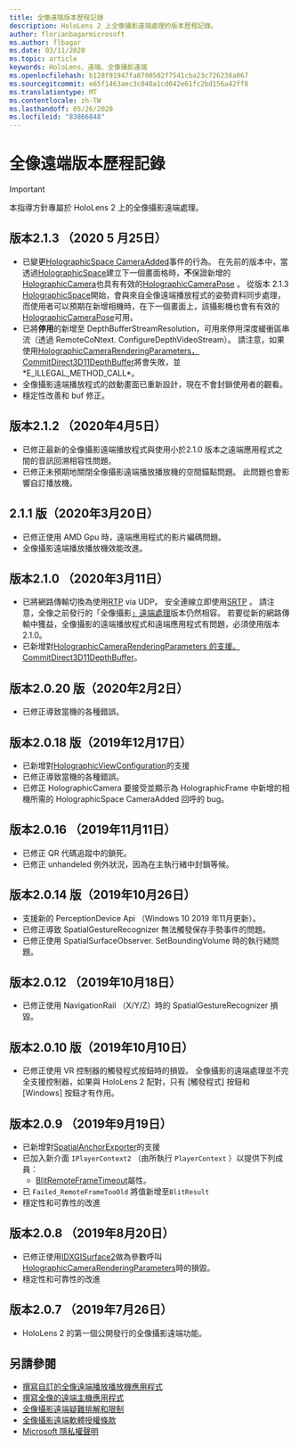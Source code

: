 ```yaml
---
title: 全像遠端版本歷程記錄
description: HoloLens 2 上全像攝影遠端處理的版本歷程記錄。
author: florianbagarmicrosoft
ms.author: flbagar
ms.date: 03/11/2020
ms.topic: article
keywords: HoloLens、遠端、全像攝影遠端
ms.openlocfilehash: b128f91947fa8700502f7541cba23c726238a067
ms.sourcegitcommit: e65f1463aec3c040a1cd042e61fc2bd156a42ff8
ms.translationtype: MT
ms.contentlocale: zh-TW
ms.lasthandoff: 05/26/2020
ms.locfileid: "83866848"
---
```

# <a name="holographic-remoting-version-history"></a>全像遠端版本歷程記錄

> [!IMPORTANT]
> 本指導方針專屬於 HoloLens 2 上的全像攝影遠端處理。

## <a name="version-213-may-25-2020"></a>版本2.1.3 （2020 5 月25日）<a name="v2.1.3"></a>
* 已變更[HolographicSpace CameraAdded](https://docs.microsoft.com/uwp/api/windows.graphics.holographic.holographicspace.cameraadded?view=winrt-18362)事件的行為。 在先前的版本中，當透過[HolographicSpace](https://docs.microsoft.com/uwp/api/windows.graphics.holographic.holographicspace.createnextframe?view=winrt-18362#Windows_Graphics_Holographic_HolographicSpace_CreateNextFrame)建立下一個畫面格時，**不**保證新增的[HolographicCamera](https://docs.microsoft.com/uwp/api/windows.graphics.holographic.holographiccamera?view=winrt-18362)也具有有效的[HolographicCameraPose](https://docs.microsoft.com/uwp/api/windows.graphics.holographic.holographiccamerapose?view=winrt-18362) 。 從版本 2.1.3 [HolographicSpace](https://docs.microsoft.com/uwp/api/windows.graphics.holographic.holographicspace.cameraadded?view=winrt-18362)開始，會與來自全像遠端播放程式的姿勢資料同步處理，而使用者可以預期在新增相機時，在下一個畫面上，該攝影機也會有有效的[HolographicCameraPose](https://docs.microsoft.com/uwp/api/windows.graphics.holographic.holographiccamerapose?view=winrt-18362)可用。
* 已將**停用**的新增至 DepthBufferStreamResolution，可用來停用深度緩衝區串流（透過 RemoteCoNtext. ConfigureDepthVideoStream）。 請注意，如果使用[HolographicCameraRenderingParameters，CommitDirect3D11DepthBuffer](https://docs.microsoft.com/uwp/api/windows.graphics.holographic.holographiccamerarenderingparameters.commitdirect3d11depthbuffer?view=winrt-18362#Windows_Graphics_Holographic_HolographicCameraRenderingParameters_CommitDirect3D11DepthBuffer_Windows_Graphics_DirectX_Direct3D11_IDirect3DSurface_)將會失敗，並*E_ILLEGAL_METHOD_CALL*。
* 全像攝影遠端播放程式的啟動畫面已重新設計，現在不會封鎖使用者的觀看。
* 穩定性改善和 buf 修正。

## <a name="version-212-april-5-2020"></a>版本2.1.2 （2020年4月5日）<a name="v2.1.2"></a>
* 已修正最新的全像攝影遠端播放程式與使用小於2.1.0 版本之遠端應用程式之間的音訊回溯相容性問題。
* 已修正未預期地關閉全像攝影遠端播放播放機的空間錨點問題。 此問題也會影響自訂播放機。

## <a name="version-211-march-20-2020"></a>2.1.1 版（2020年3月20日）<a name="v2.1.1"></a>
* 已修正使用 AMD Gpu 時，遠端應用程式的影片編碼問題。
* 全像攝影遠端播放播放機效能改進。

## <a name="version-210-march-11-2020"></a>版本2.1.0 （2020年3月11日）<a name="v2.1.0"></a>
* 已將網路傳輸切換為使用[RTP](https://en.wikipedia.org/wiki/Real-time_Transport_Protocol) via UDP。 安全連線立即使用[SRTP](https://en.wikipedia.org/wiki/Secure_Real-time_Transport_Protocol) 。 請注意，全像之前發行的「全像攝影[」遠端處理](holographic-remoting-player.md)版本仍然相容。 若要從新的網路傳輸中獲益，全像攝影的遠端播放程式和遠端應用程式有問題，必須使用版本2.1.0。
* 已新增對[HolographicCameraRenderingParameters 的支援。 CommitDirect3D11DepthBuffer](https://docs.microsoft.com/uwp/api/windows.graphics.holographic.holographiccamerarenderingparameters.commitdirect3d11depthbuffer#Windows_Graphics_Holographic_HolographicCameraRenderingParameters_CommitDirect3D11DepthBuffer_Windows_Graphics_DirectX_Direct3D11_IDirect3DSurface_)。 

## <a name="version-2020-february-2-2020"></a>版本2.0.20 版（2020年2月2日）<a name="v2.0.20"></a>
* 已修正導致當機的各種錯誤。

## <a name="version-2018-december-17-2019"></a>版本2.0.18 版（2019年12月17日）<a name="v2.0.18"></a>
* 已新增對[HolographicViewConfiguration](https://docs.microsoft.com/uwp/api/windows.graphics.holographic.holographicviewconfiguration)的支援
* 已修正導致當機的各種錯誤。
* 已修正 HolographicCamera 要接受並顯示為 HolographicFrame 中新增的相機所需的 HolographicSpace CameraAdded 回呼的 bug。

## <a name="version-2016-november-11-2019"></a>版本2.0.16 （2019年11月11日）<a name="2.0.16"></a>
* 已修正 QR 代碼追蹤中的鎖死。
* 已修正 unhandeled 例外狀況，因為在主執行緒中封鎖等候。

## <a name="version-2014-october-26-2019"></a>版本2.0.14 版（2019年10月26日）<a name="v2.0.14"></a>
* 支援新的 PerceptionDevice Api （Windows 10 2019 年11月更新）。
* 已修正導致 SpatialGestureRecognizer 無法觸發保存手勢事件的問題。
* 已修正使用 SpatialSurfaceObserver. SetBoundingVolume 時的執行緒問題。

## <a name="version-2012-october-18-2019"></a>版本2.0.12 （2019年10月18日）<a name="v2.0.12"></a>
* 已修正使用 NavigationRail （X/Y/Z）時的 SpatialGestureRecognizer 損毀。

## <a name="version-2010-october-10-2019"></a>版本2.0.10 版（2019年10月10日）<a name="v2.0.10"></a>
* 已修正使用 VR 控制器的觸發程式按鈕時的損毀。 全像攝影的遠端處理並不完全支援控制器，如果與 HoloLens 2 配對，只有 [觸發程式] 按鈕和 [Windows] 按鈕才有作用。

## <a name="version-209-september-19-2019"></a>版本2.0.9 （2019年9月19日）<a name="v2.0.9"></a>
* 已新增對[SpatialAnchorExporter](https://docs.microsoft.com/uwp/api/windows.perception.spatial.spatialanchorexporter)的支援
* 已加入新介面 ```IPlayerContext2``` （由所執行 ```PlayerContext``` ）以提供下列成員：
  - [BlitRemoteFrameTimeout](holographic-remoting-create-player.md#BlitRemoteFrameTimeout)屬性。
* 已 ```Failed_RemoteFrameTooOld``` 將值新增至```BlitResult```
* 穩定性和可靠性的改進

## <a name="version-208-august-20-2019"></a>版本2.0.8 （2019年8月20日）<a name="v2.0.8"></a>

* 已修正使用[IDXGISurface2](https://docs.microsoft.com/windows/win32/api/dxgi1_2/nn-dxgi1_2-idxgisurface2)做為參數呼叫[HolographicCameraRenderingParameters](https://docs.microsoft.com/uwp/api/windows.graphics.holographic.holographiccamerarenderingparameters.commitdirect3d11depthbuffer)時的損毀。
* 穩定性和可靠性的改進

## <a name="version-207-july-26-2019"></a>版本2.0.7 （2019年7月26日）<a name="v2.0.7"></a>

* HoloLens 2 的第一個公開發行的全像攝影遠端功能。

## <a name="see-also"></a>另請參閱
* [撰寫自訂的全像遠端播放播放機應用程式](holographic-remoting-create-player.md)
* [撰寫全像的遠端主機應用程式](holographic-remoting-create-host.md)
* [全像攝影遠端疑難排解和限制](holographic-remoting-troubleshooting.md)
* [全像攝影遠端軟體授權條款](https://docs.microsoft.com/legal/mixed-reality/microsoft-holographic-remoting-software-license-terms)
* [Microsoft 隱私權聲明](https://go.microsoft.com/fwlink/?LinkId=521839)

